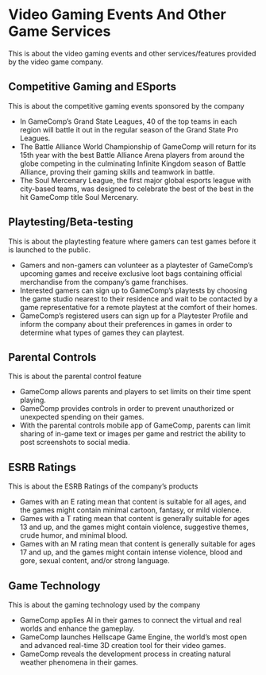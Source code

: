 # Video Gaming Events And Other Game Services

This is about the video gaming events and other services/features provided by the video game company.

## Competitive Gaming and ESports

This is about the competitive gaming events sponsored by the company

- In GameComp’s Grand State Leagues, 40 of the top teams in each region will battle it out in the regular season of the Grand State Pro Leagues.
- The Battle Alliance World Championship of GameComp will return for its 15th year with the best Battle Alliance Arena players from around the globe competing in the culminating Infinite Kingdom season of Battle Alliance, proving their gaming skills and teamwork in battle.
- The Soul Mercenary League, the first major global esports league with city-based teams, was designed to celebrate the best of the best in the hit GameComp title Soul Mercenary.

## Playtesting/Beta-testing

This is about the playtesting feature where gamers can test games before it is launched to the public.

- Gamers and non-gamers can volunteer as a playtester of GameComp’s upcoming games and receive exclusive loot bags containing official merchandise from the company’s game franchises.
- Interested gamers can sign up to GameComp’s playtests by choosing the game studio nearest to their residence and wait to be contacted by a game representative for a remote playtest at the comfort of their homes.
- GameComp’s registered users can sign up for a Playtester Profile and inform the company about their preferences in games in order to determine what types of games they can playtest.

## Parental Controls

This is about the parental control feature

- GameComp allows parents and players to set limits on their time spent playing.
- GameComp provides controls in order to prevent unauthorized or unexpected spending on their games.
- With the parental controls mobile app of GameComp, parents can limit sharing of in-game text or images per game and restrict the ability to post screenshots to social media.

## ESRB Ratings

This is about the ESRB Ratings of the company’s products

- Games with an E rating mean that content is suitable for all ages, and the games might contain minimal cartoon, fantasy, or mild violence.
- Games with a T rating mean that content is generally suitable for ages 13 and up, and the games might contain violence, suggestive themes, crude humor, and minimal blood.
- Games with an M rating mean that content is generally suitable for ages 17 and up, and the games might contain intense violence, blood and gore, sexual content, and/or strong language.

## Game Technology

This is about the gaming technology used by the company

- GameComp applies AI in their games to connect the virtual and real worlds and enhance the gameplay.
- GameComp launches Hellscape Game Engine, the world’s most open and advanced real-time 3D creation tool for their video games.
- GameComp reveals the development process in creating natural weather phenomena in their games.